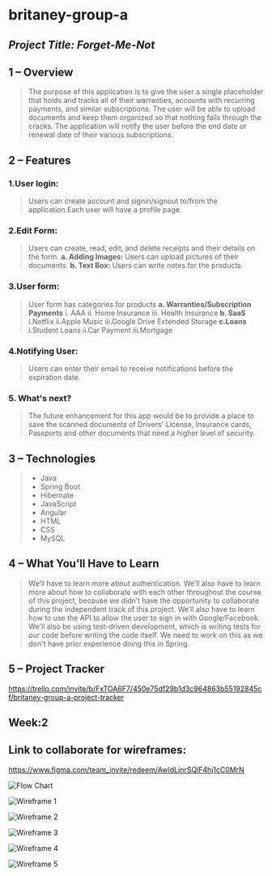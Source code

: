 # britaney-group-a
*Project Title: Forget-Me-Not*
------------------------------------------------------------------------------------------------------------------------------------------------------------------------------
## 1 – Overview
>The purpose of this application is to give the user a single placeholder that holds and tracks all of their warranties, accounts with recurring payments, and similar subscriptions. The user will be able to upload documents and keep them organized so that nothing falls through the cracks. The application will notify the user before the end date or renewal date of their various subscriptions.

## 2 – Features

### 1.User login:
>Users can create account and signin/signout to/from the application.Each user will have a profile page.
### 2.Edit Form:
>Users can create, read, edit, and delete receipts and their details on the form.
**a. Adding Images:** Users can upload pictures of their documents.
**b. Text Box:** Users can write notes for the products.
### 3.User form:
>User form has categories for products
**a. Warranties/Subscription Payments**
i. AAA
ii. Home Insurance
iii. Health Insurance
**b. SaaS**
i.Netflix
ii.Apple Music
iii.Google Drive Extended Storage
**c.Loans**
i.Student Loans
ii.Car Payment
iii.Mortgage
### 4.Notifying User:
>Users can enter their email to receive notifications before the expiration date.
### 5. What's next?
>The future enhancement for this app would be to provide a place to save the scanned documents of Drivers' License, Insurance cards, Passports and other documents that need a higher level of security.

## 3 – Technologies
>- Java
>- Spring Boot
>- Hibernate
>- JavaScript
>- Angular
>- HTML
>- CSS
>- MySQL


## 4 – What You’ll Have to Learn

>We’ll have to learn more about authentication. We’ll also have to learn more about how to collaborate with each other throughout the course of this project, because we didn’t have the opportunity to collaborate during the independent track of this project. We’ll also have to learn how to use the API to allow the user to sign in with Google/Facebook.
>We'll also be using test-driven development, which is writing tests for our code before writing the code itself. We need to work on this as we don't have prior experience doing this in Spring.

## 5 – Project Tracker
https://trello.com/invite/b/FxTOA6F7/450e75df29b1d3c964863b55192845cf/britaney-group-a-project-tracker


## Week:2
## Link to collaborate for wireframes:
https://www.figma.com/team_invite/redeem/AwIdLjnrSQlF4hj1cC0MrN

![Flow Chart](https://user-images.githubusercontent.com/78583055/128790306-278b48fe-c507-45fa-be42-ed5e7114f022.PNG)

![Wireframe 1](https://user-images.githubusercontent.com/78583055/128790354-5156021c-5349-4f28-b8f6-6e4c5cd600e9.PNG)

![Wireframe 2](https://user-images.githubusercontent.com/78583055/128790391-44e20eaa-c211-49ed-ba05-c3bb651f1731.PNG)

![Wireframe 3](https://user-images.githubusercontent.com/78583055/128790426-1038dd48-a12a-4463-b64a-854708ac5d31.PNG)

![Wireframe 4](https://user-images.githubusercontent.com/78583055/128790465-a3e3ba88-a585-45ed-b06a-caf49e744518.PNG)

![Wireframe 5](https://user-images.githubusercontent.com/78583055/128790528-407620c7-8b1b-4ef1-8356-7bf4e583b2d0.PNG)
